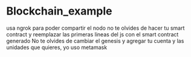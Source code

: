 # Blockchain_example
usa ngrok para poder compartir el nodo
no te olvides de hacer tu smart contract y reemplazar las primeras lineas del js con el smart contract generado
No te olvides de cambiar el genesis y agregar tu cuenta y las unidades que quieres, yo uso metamask
